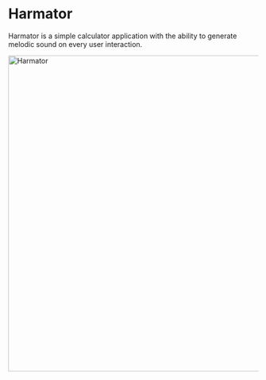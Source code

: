 # Harmator
Harmator is a simple calculator application with the ability to generate melodic sound on every user interaction.


<img width="636" alt="Harmator" src="https://user-images.githubusercontent.com/81882275/165728250-91a388a2-ca15-47ed-a61f-42caf072f0cf.png">

